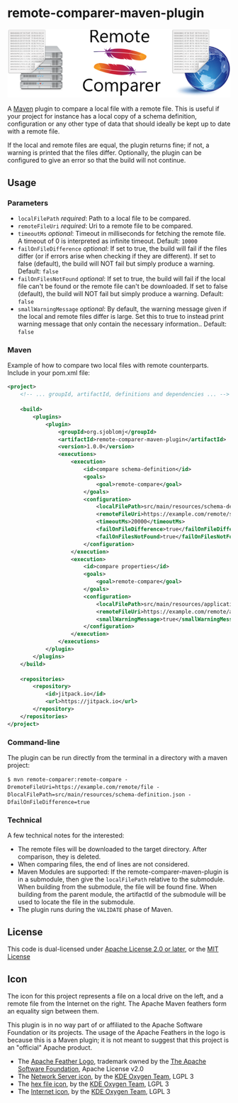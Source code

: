 # remote-comparer-maven-plugin

![remote-comparer-maven-plugin](remote-comparer-maven-plugin.png)

A [Maven](https://maven.apache.org) plugin to compare a local file with a remote file. This is useful if your project for instance has a local copy of a schema definition, configuration or any other type of data that should ideally be kept up to date with a remote file.

If the local and remote files are equal, the plugin returns fine; if not, a warning is printed that the files differ. Optionally, the plugin can be configured to give an error so that the build will not continue.

## Usage

### Parameters
* `localFilePath` _required_: Path to a local file to be compared.
* `remoteFileUri` _required_: Uri to a remote file to be compared.
* `timeoutMs` _optional_: Timeout in milliseconds for fetching the remote file. A timeout of 0 is interpreted as infinite timeout. Default: `10000`
* `failOnFileDifference` _optional_: If set to true, the build will fail if the files differ (or if errors arise when checking if they are different). If set to false (default), the build will NOT fail but simply produce a warning. Default: `false`
* `failOnFilesNotFound` _optional_: If set to true, the build will fail if the local file can't be found or the remote file can't be downloaded. If set to false (default), the build will NOT fail but simply produce a warning. Default: `false`
* `smallWarningMessage` _optional_: By default, the warning message given if the local and remote files differ is large. Set this to true to instead print warning message that only contain the necessary information.. Default: `false`

### Maven
Example of how to compare two local files with remote counterparts.
Include in your pom.xml file:

```xml
<project>
	<!-- ... groupId, artifactId, definitions and dependencies ... -->

	<build>
		<plugins>
			<plugin>
				<groupId>org.sjoblomj</groupId>
				<artifactId>remote-comparer-maven-plugin</artifactId>
				<version>1.0.0</version>
				<executions>
					<execution>
						<id>compare schema-definition</id>
						<goals>
							<goal>remote-compare</goal>
						</goals>
						<configuration>
							<localFilePath>src/main/resources/schema-definition.json</localFilePath>
							<remoteFileUri>https://example.com/remote/schema/definition</remoteFileUri>
							<timeoutMs>20000</timeoutMs>
							<failOnFileDifference>true</failOnFileDifference>
							<failOnFilesNotFound>true</failOnFilesNotFound>
						</configuration>
					</execution>
					<execution>
						<id>compare properties</id>
						<goals>
							<goal>remote-compare</goal>
						</goals>
						<configuration>
							<localFilePath>src/main/resources/application.properties</localFilePath>
							<remoteFileUri>https://example.com/remote/application.properties</remoteFileUri>
							<smallWarningMessage>true</smallWarningMessage>
						</configuration>
					</execution>
				</executions>
			</plugin>
		</plugins>
	</build>

	<repositories>
		<repository>
			<id>jitpack.io</id>
			<url>https://jitpack.io</url>
		</repository>
	</repositories>
</project>
```

### Command-line
The plugin can be run directly from the terminal in a directory with a maven project:

`$ mvn remote-comparer:remote-compare -DremoteFileUri=https://example.com/remote/file -DlocalFilePath=src/main/resources/schema-definition.json -DfailOnFileDifference=true`

### Technical
A few technical notes for the interested:
* The remote files will be downloaded to the target directory. After comparison, they is deleted.
* When comparing files, the end of lines are not considered.
* Maven Modules are supported: If the remote-comparer-maven-plugin is in a submodule, then give the `localFilePath` relative to the submodule. When building from the submodule, the file will be found fine. When building from the parent module, the artifactId of the submodule will be used to locate the file in the submodule.
* The plugin runs during the `VALIDATE` phase of Maven.


## License
This code is dual-licensed under [Apache License 2.0 or later](LICENSE), or the [MIT License](LICENSE-MIT)

## Icon
The icon for this project represents a file on a local drive on the left, and a remote file from the Internet on the right. The Apache Maven feathers form an equality sign between them.

This plugin is in no way part of or affiliated to the Apache Software Foundation or its projects. The usage of the Apache Feathers in the logo is because this is a Maven plugin; it is not meant to suggest that this project is an "official" Apache product.

* The [Apache Feather Logo](https://commons.wikimedia.org/wiki/File:Apache_Feather_Logo.svg), trademark owned by the [The Apache Software Foundation](https://www.apache.org/), Apache License v2.0
* The [Network Server icon](https://commons.wikimedia.org/wiki/File:Oxygen480-places-network-server.svg), by the [KDE Oxygen Team](https://github.com/KDE/oxygen-icons5/blob/master/AUTHORS), LGPL 3
* The [hex file icon](https://commons.wikimedia.org/wiki/File:Oxygen15.04.1-text-x-hex.svg), by the [KDE Oxygen Team](https://github.com/KDE/oxygen-icons5/blob/master/AUTHORS), LGPL 3
* The [Internet icon](https://commons.wikimedia.org/wiki/File:Oxygen480-categories-applications-internet.svg), by the [KDE Oxygen Team](https://github.com/KDE/oxygen-icons5/blob/master/AUTHORS), LGPL 3
